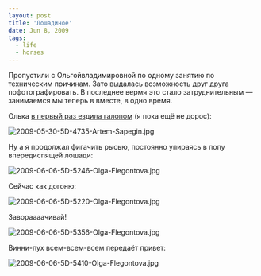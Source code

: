 ```yaml
---
layout: post
title: 'Лошадиное'
date: Jun 8, 2009
tags:
  - life
  - horses
---
```


Пропустили с Ольгойвладимировной по одному занятию по техническим причинам. Зато выдалась возможность друг друга пофотографировать. В последнее вермя это стало затруднительным — занимаемся мы теперь в вместе, в одно время.

Олька [в первый раз ездила галопом](http://airve.livejournal.com/536858.html "Ольгавладимирона — про галоп") (я пока ещё не дорос):

![2009-05-30-5D-4735-Artem-Sapegin.jpg](upload://2009-05-30-5D-4735-Artem-Sapegin.jpg)

<!--more-->

Ну а я продолжал фигачить рысью, постоянно упираясь в попу впередиспящей лошади:

![2009-06-06-5D-5246-Olga-Flegontova.jpg](upload://2009-06-06-5D-5246-Olga-Flegontova.jpg)

Сейчас как догоню:

![2009-06-06-5D-5220-Olga-Flegontova.jpg](upload://2009-06-06-5D-5220-Olga-Flegontova.jpg)

Завораааачивай!

![2009-06-06-5D-5356-Olga-Flegontova.jpg](upload://2009-06-06-5D-5356-Olga-Flegontova.jpg)

Винни-пух всем-всем-всем передаёт привет:

![2009-06-06-5D-5410-Olga-Flegontova.jpg](upload://2009-06-06-5D-5410-Olga-Flegontova.jpg)
